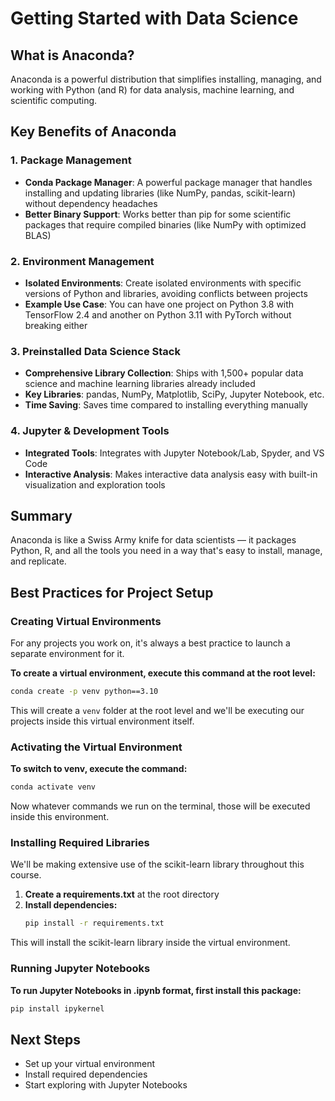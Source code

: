 # Getting Started with Data Science

## What is Anaconda?

Anaconda is a powerful distribution that simplifies installing, managing, and working with Python (and R) for data analysis, machine learning, and scientific computing.

## Key Benefits of Anaconda

### 1. Package Management
- **Conda Package Manager**: A powerful package manager that handles installing and updating libraries (like NumPy, pandas, scikit-learn) without dependency headaches
- **Better Binary Support**: Works better than pip for some scientific packages that require compiled binaries (like NumPy with optimized BLAS)

### 2. Environment Management
- **Isolated Environments**: Create isolated environments with specific versions of Python and libraries, avoiding conflicts between projects
- **Example Use Case**: You can have one project on Python 3.8 with TensorFlow 2.4 and another on Python 3.11 with PyTorch without breaking either

### 3. Preinstalled Data Science Stack
- **Comprehensive Library Collection**: Ships with 1,500+ popular data science and machine learning libraries already included
- **Key Libraries**: pandas, NumPy, Matplotlib, SciPy, Jupyter Notebook, etc.
- **Time Saving**: Saves time compared to installing everything manually

### 4. Jupyter & Development Tools
- **Integrated Tools**: Integrates with Jupyter Notebook/Lab, Spyder, and VS Code
- **Interactive Analysis**: Makes interactive data analysis easy with built-in visualization and exploration tools

## Summary
Anaconda is like a Swiss Army knife for data scientists — it packages Python, R, and all the tools you need in a way that's easy to install, manage, and replicate.

## Best Practices for Project Setup

### Creating Virtual Environments
For any projects you work on, it's always a best practice to launch a separate environment for it.

**To create a virtual environment, execute this command at the root level:**
```bash
conda create -p venv python==3.10
```

This will create a `venv` folder at the root level and we'll be executing our projects inside this virtual environment itself.

### Activating the Virtual Environment
**To switch to venv, execute the command:**
```bash
conda activate venv
```

Now whatever commands we run on the terminal, those will be executed inside this environment.

### Installing Required Libraries
We'll be making extensive use of the scikit-learn library throughout this course. 

1. **Create a requirements.txt** at the root directory
2. **Install dependencies:**
   ```bash
   pip install -r requirements.txt
   ```

This will install the scikit-learn library inside the virtual environment.

### Running Jupyter Notebooks
**To run Jupyter Notebooks in .ipynb format, first install this package:**
```bash
pip install ipykernel
```

## Next Steps
- Set up your virtual environment
- Install required dependencies
- Start exploring with Jupyter Notebooks 